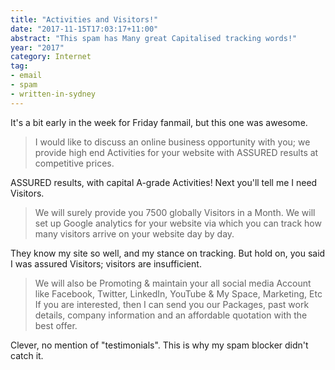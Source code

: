 ```yaml
---
title: "Activities and Visitors!"
date: "2017-11-15T17:03:17+11:00"
abstract: "This spam has Many great Capitalised tracking words!"
year: "2017"
category: Internet
tag:
- email
- spam
- written-in-sydney
---
```

It's a bit early in the week for Friday fanmail, but this one was awesome.

> I would like to discuss an online business opportunity with you; we provide high end Activities for your website with ASSURED results at competitive prices.

ASSURED results, with capital A-grade Activities! Next you'll tell me I need Visitors.
 
> We will surely provide you 7500 globally Visitors in a Month. We will set up Google analytics for your website via which you can track how many visitors arrive on your website day by day.

They know my site so well, and my stance on tracking. But hold on, you said I was assured Visitors; visitors are insufficient.
 
> We will also be Promoting & maintain your all social media Account like Facebook, Twitter, LinkedIn, YouTube & My Space, Marketing, Etc If you are interested, then I can send you our Packages, past work details, company information and an affordable quotation with the best offer.

Clever, no mention of "testimonials". This is why my spam blocker didn't catch it. 

